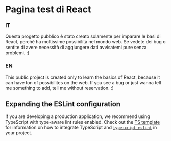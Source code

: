 # Pagina test di React

### IT
Questa progetto pubblico è stato creato solamente per imparare le basi di React, perché ha moltissime possibilità nel mondo web. Se vedete dei bug o sentite di avere necessità di aggiungere dati avvisatemi pure senza problemi. :)

### EN
This public project is created only to learn the basics of React, because it can have ton of possibilites on the web. If you see a bug or just wanna tell me something to add, tell me without reservation. :)

## Expanding the ESLint configuration

If you are developing a production application, we recommend using TypeScript with type-aware lint rules enabled. Check out the [TS template](https://github.com/vitejs/vite/tree/main/packages/create-vite/template-react-ts) for information on how to integrate TypeScript and [`typescript-eslint`](https://typescript-eslint.io) in your project.
